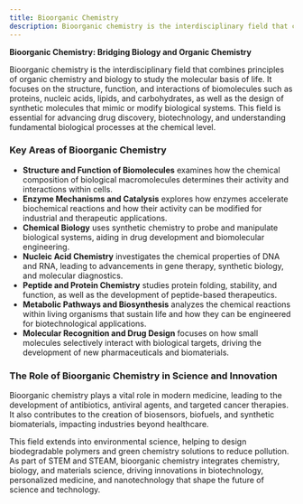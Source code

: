 ```yaml
---
title: Bioorganic Chemistry
description: Bioorganic chemistry is the interdisciplinary field that combines principles of organic chemistry and biology to study the molecular basis of life
---
```


**Bioorganic Chemistry: Bridging Biology and Organic Chemistry**

Bioorganic chemistry is the interdisciplinary field that combines principles of organic chemistry and biology to study the molecular basis of life. It focuses on the structure, function, and interactions of biomolecules such as proteins, nucleic acids, lipids, and carbohydrates, as well as the design of synthetic molecules that mimic or modify biological systems. This field is essential for advancing drug discovery, biotechnology, and understanding fundamental biological processes at the chemical level.

### Key Areas of Bioorganic Chemistry

- **Structure and Function of Biomolecules** examines how the chemical composition of biological macromolecules determines their activity and interactions within cells.
- **Enzyme Mechanisms and Catalysis** explores how enzymes accelerate biochemical reactions and how their activity can be modified for industrial and therapeutic applications.
- **Chemical Biology** uses synthetic chemistry to probe and manipulate biological systems, aiding in drug development and biomolecular engineering.
- **Nucleic Acid Chemistry** investigates the chemical properties of DNA and RNA, leading to advancements in gene therapy, synthetic biology, and molecular diagnostics.
- **Peptide and Protein Chemistry** studies protein folding, stability, and function, as well as the development of peptide-based therapeutics.
- **Metabolic Pathways and Biosynthesis** analyzes the chemical reactions within living organisms that sustain life and how they can be engineered for biotechnological applications.
- **Molecular Recognition and Drug Design** focuses on how small molecules selectively interact with biological targets, driving the development of new pharmaceuticals and biomaterials.

### The Role of Bioorganic Chemistry in Science and Innovation

Bioorganic chemistry plays a vital role in modern medicine, leading to the development of antibiotics, antiviral agents, and targeted cancer therapies. It also contributes to the creation of biosensors, biofuels, and synthetic biomaterials, impacting industries beyond healthcare.

This field extends into environmental science, helping to design biodegradable polymers and green chemistry solutions to reduce pollution. As part of STEM and STEAM, bioorganic chemistry integrates chemistry, biology, and materials science, driving innovations in biotechnology, personalized medicine, and nanotechnology that shape the future of science and technology.

